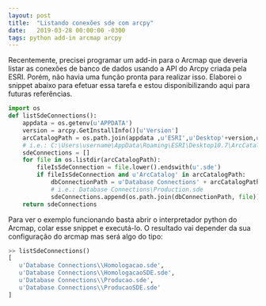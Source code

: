 ```yaml
---
layout: post
title:  "Listando conexões sde com arcpy"
date:   2019-03-28 00:00:00 -0300
tags: python add-in arcmap arcpy
---
```


Recentemente, precisei programar um add-in para o Arcmap que deveria listar as conexões de banco de dados usando a API do Arcpy criada pela ESRI. Porém, não havia uma função pronta para realizar isso. Elaborei o snippet abaixo para efetuar essa tarefa e estou disponibilizando aqui para futuras referências.

````py
import os
def listSdeConnections():
    appdata = os.getenv(u'APPDATA')
    version = arcpy.GetInstallInfo()[u'Version']
    arcCatalogPath = os.path.join(appdata ,u'ESRI',u'Desktop'+version,u'ArcCatalog')
    # i.e.: C:\Users\username\AppData\Roaming\ESRI\Desktop10.7\ArcCatalog  
    sdeConnections = []
    for file in os.listdir(arcCatalogPath):
        fileIsSdeConnection = file.lower().endswith(u'.sde')
        if fileIsSdeConnection and u'ArcCatalog' in arcCatalogPath:
            dbConnectionPath = u'Database Connections' + arcCatalogPath.split(u'ArcCatalog')[1]
            # i.e.: Database Connections\Production.sde  
            sdeConnections.append(os.path.join(dbConnectionPath, file))
    return sdeConnections

````

Para ver o exemplo funcionando basta abrir o interpretador python do Arcmap, colar esse snippet e executá-lo. O resultado vai depender da sua configuração do arcmap mas será algo do tipo:

````py
>> listSdeConnections()
[
   u'Database Connections\\Homologacao.sde', 
   u'Database Connections\\HomologacaoSDE.sde', 
   u'Database Connections\\Producao.sde', 
   u'Database Connections\\ProducaoSDE.sde'
]
````